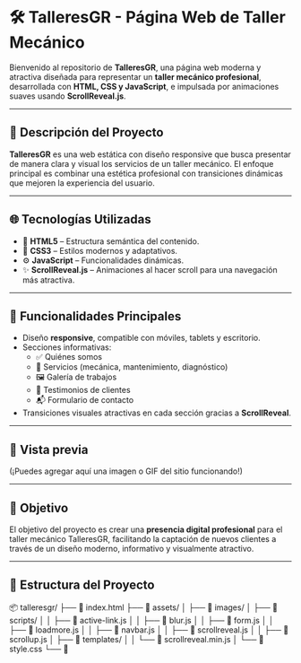 # 🛠️ TalleresGR - Página Web de Taller Mecánico

Bienvenido al repositorio de **TalleresGR**, una página web moderna y atractiva diseñada para representar un **taller mecánico profesional**, desarrollada con **HTML, CSS y JavaScript**, e impulsada por animaciones suaves usando **ScrollReveal.js**.

---

## 🚗 Descripción del Proyecto

**TalleresGR** es una web estática con diseño responsive que busca presentar de manera clara y visual los servicios de un taller mecánico. El enfoque principal es combinar una estética profesional con transiciones dinámicas que mejoren la experiencia del usuario.

---

## 🌐 Tecnologías Utilizadas

- 🧱 **HTML5** – Estructura semántica del contenido.
- 🎨 **CSS3** – Estilos modernos y adaptativos.
- ⚙️ **JavaScript** – Funcionalidades dinámicas.
- ✨ **ScrollReveal.js** – Animaciones al hacer scroll para una navegación más atractiva.

---

## 🎯 Funcionalidades Principales

- Diseño **responsive**, compatible con móviles, tablets y escritorio.
- Secciones informativas:
  - ✅ Quiénes somos
  - 🔧 Servicios (mecánica, mantenimiento, diagnóstico)
  - 🖼️ Galería de trabajos
  - 💬 Testimonios de clientes
  - 📬 Formulario de contacto
- Transiciones visuales atractivas en cada sección gracias a **ScrollReveal**.

---

## 🎨 Vista previa

(¡Puedes agregar aquí una imagen o GIF del sitio funcionando!)

---

## 🚀 Objetivo

El objetivo del proyecto es crear una **presencia digital profesional** para el taller mecánico TalleresGR, facilitando la captación de nuevos clientes a través de un diseño moderno, informativo y visualmente atractivo.

---

## 📁 Estructura del Proyecto
📦 talleresgr/ ├── 📄 index.html ├── 📁 assets/ │ ├── 📁 images/ │ ├── 📁 scripts/ │ │ ├── 📄 active-link.js │ │ ├── 📄 blur.js │ │ ├── 📄 form.js │ │ ├── 📄 loadmore.js │ │ ├── 📄 navbar.js │ │ ├── 📄 scrollreveal.js │ │ ├── 📄 scrollup.js │ ├── 📁 templates/ │ │ └── 📄 scrollreveal.min.js │ └── 📄 style.css └── 📄
